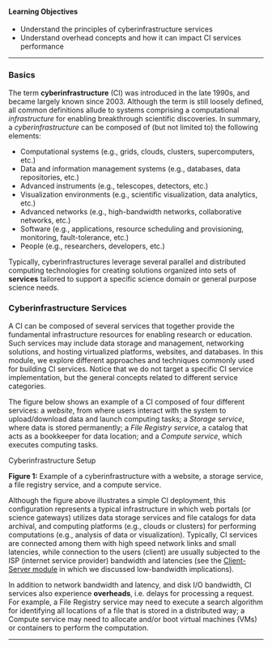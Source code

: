 
#### Learning Objectives

- Understand the principles of cyberinfrastructure services
- Understand overhead concepts and how it can impact CI services performance

---

### Basics

The term **cyberinfrastructure** (CI) was introduced in the late 1990s, and 
became largely known since 2003. Although the term is still loosely defined,
all common definitions allude to systems comprising a computational 
_infrastructure_ for enabling breakthrough scientific discoveries. 
In summary, a _cyberinfrastructure_ can be composed of (but not limited to)
the following elements:  
 
- Computational systems (e.g., grids, clouds, clusters, supercomputers, etc.)
- Data and information management systems (e.g., databases, data repositories, etc.)
- Advanced instruments (e.g., telescopes, detectors, etc.)
- Visualization environments (e.g., scientific visualization, data analytics, etc.)
- Advanced networks (e.g., high-bandwidth networks, collaborative networks, etc.)
- Software (e.g., applications, resource scheduling and provisioning, monitoring, 
  fault-tolerance, etc.)
- People (e.g., researchers, developers, etc.)

Typically, cyberinfrastructures leverage several parallel and distributed 
computing technologies for creating solutions organized into sets of **services** 
tailored to support a specific science domain or general purpose science 
needs. 

### Cyberinfrastructure Services

A CI can be composed of several services that together provide the fundamental
infrastructure resources for enabling research or education. Such services 
may include data storage and management, networking solutions, and hosting 
virtualized platforms, websites, and databases. In this module, we explore 
different approaches and techniques commonly used for building CI services.
Notice that we do not target a specific CI service implementation, but the
general concepts related to different service categories. 

The figure below shows an example of a CI composed of four different services: 
a _website_, from where users interact with the system to upload/download 
data and launch computing tasks; a _Storage service_, where data is stored
permanently; a _File Registry service_, a catalog that acts as a
bookkeeper for data location; and a _Compute service_, which executes computing
tasks.    

<object class="figure" type="image/svg+xml" data="{{ site.baseurl }}/public/img/cyberinfrastructure/basics.svg">Cyberinfrastructure Setup</object>
<div class="caption">
<strong>Figure 1:</strong> Example of a cyberinfrastructure with a website, a storage service, a file registry service, and a compute service.
</div>

Although the figure above illustrates a simple CI deployment, this configuration
represents a typical infrastructure in which web portals (or science gateways)
utilizes data storage services and file catalogs for data archival, and 
computing platforms (e.g., clouds or clusters) for performing computations 
(e.g., analysis of data or visualization). Typically, CI services are connected 
among them with high speed network links and small latencies, while connection
to the users (client) are usually subjected to the ISP (internet service provider) 
bandwidth and latencies (see the
[Client-Server module]({{site.baseurl}}/pedagogic_modules/pdcc/distributed_computing/client_server/#/basics)
in which we discussed low-bandwidth implications).

In addition to network bandwidth and latency, and disk I/O bandwidth, CI services
also experience **overheads**, i.e. delays for processing a request. For example,
a File Registry service may need to execute a search algorithm for identifying 
all locations of a file that is stored in a distributed way; a Compute service
may need to allocate and/or boot virtual machines (VMs) or containers to perform 
the computation.

---
